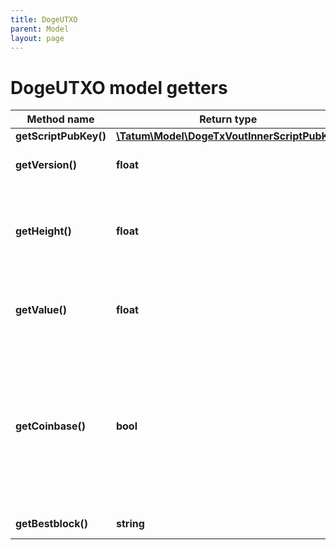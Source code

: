 ```yaml
---
title: DogeUTXO
parent: Model
layout: page
---
```


# DogeUTXO model getters

Method name | Return type | Description | Notes
------------ | ------------- | ------------- | -------------
**getScriptPubKey()** | [**\Tatum\Model\DogeTxVoutInnerScriptPubKey**](../DogeTxVoutInnerScriptPubKey) |  | [optional]
**getVersion()** | **float** | The version of the transaction | [optional]
**getHeight()** | **float** | The height (number) of the block where the transaction is included in | [optional]
**getValue()** | **float** | The amount of the UTXO (in 1/1000000 DOGE) | [optional]
**getCoinbase()** | **bool** | If set to "true", the transaction is a coinbase transaction (a transaction created by a Bitcoin miner to collect their reward) | [optional]
**getBestblock()** | **string** | The block hash | [optional]

